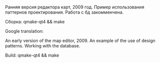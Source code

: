 Ранняя версия редактора карт, 2009 год.
Пример использования паттернов проектирования.
Работа с бд закомменчена.

Сборка: qmake-qt4 && make

Google translation:

An early version of the map editor, 2009.
An example of the use of design patterns.
Working with the database.

Build: qmake-qt4 && make
